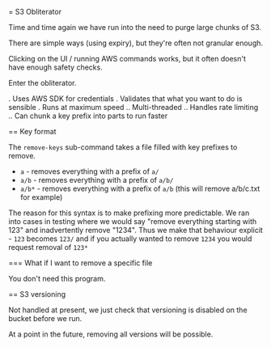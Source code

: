 = S3 Obliterator

Time and time again we have run into the need to purge large chunks of S3.

There are simple ways (using expiry), but they're often not granular enough.

Clicking on the UI / running AWS commands works, but it often doesn't have enough safety checks.

Enter the obliterator.

. Uses AWS SDK for credentials
. Validates that what you want to do is sensible
. Runs at maximum speed
.. Multi-threaded
.. Handles rate limiting
.. Can chunk a key prefix into parts to run faster




== Key format

The `remove-keys` sub-command takes a file filled with key prefixes to remove.

* `a` - removes everything with a prefix of `a/`
* `a/b` - removes everything with a prefix of `a/b/`
* `a/b*` - removes everything with a prefix of `a/b` (this will remove a/b/c.txt for example)

The reason for this syntax is to make prefixing more predictable.  We ran into cases in testing where we would say "remove everything starting with 123" and inadvertently remove "1234".  Thus we make that behaviour explicit - `123` becomes `123/` and if you actually wanted to remove `1234` you would request removal of `123*`

=== What if I want to remove a specific file

You don't need this program.

== S3 versioning

Not handled at present, we just check that versioning is disabled on the bucket before we run.

At a point in the future, removing all versions will be possible.